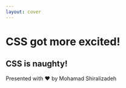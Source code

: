 ```yaml
---
layout: cover
---
```


<h1 class="font-bold text-purple-400">
  CSS got more excited!
</h1>

<h2 class="text-purple-200">
  CSS is naughty!
</h2>

<p class="text-gray-400">
Presented with ❤️ by Mohamad Shiralizadeh
</p>
